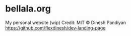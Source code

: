 # bellala.org
My personal website (wip)
Credit:
MIT © Dinesh Pandiyan
https://github.com/flexdinesh/dev-landing-page
